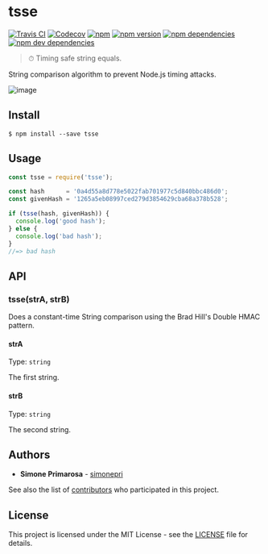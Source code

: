 # tsse
[![Travis CI](https://travis-ci.org/simonepri/tsse.svg?branch=master)](https://travis-ci.org/simonepri/tsse) [![Codecov](https://img.shields.io/codecov/c/github/simonepri/tsse/master.svg)](https://codecov.io/gh/simonepri/tsse) [![npm](https://img.shields.io/npm/dm/tsse.svg)](https://www.npmjs.com/package/tsse) [![npm version](https://img.shields.io/npm/v/tsse.svg)](https://www.npmjs.com/package/tsse) [![npm dependencies](https://david-dm.org/simonepri/tsse.svg)](https://david-dm.org/simonepri/tsse) [![npm dev dependencies](https://david-dm.org/simonepri/tsse/dev-status.svg)](https://david-dm.org/simonepri/tsse#info=devDependencies)

> ⏱ Timing safe string equals.

String comparison algorithm to prevent Node.js timing attacks.

![image](https://user-images.githubusercontent.com/3505087/28974043-59032a8c-7935-11e7-82a1-5e7335eccfe4.png)

## Install

```
$ npm install --save tsse
```

## Usage

```js
const tsse = require('tsse');

const hash      = '0a4d55a8d778e5022fab701977c5d840bbc486d0';
const givenHash = '1265a5eb08997ced279d3854629cba68a378b528';

if (tsse(hash, givenHash)) {
  console.log('good hash');
} else {
  console.log('bad hash');
}
//=> bad hash
```

## API

### tsse(strA, strB)

Does a constant-time String comparison using the Brad Hill's Double HMAC pattern.

#### strA

Type: `string`

The first string.

#### strB

Type: `string`

The second string.

## Authors
* **Simone Primarosa** - [simonepri](https://github.com/simonepri)

See also the list of [contributors](https://github.com/simonepri/tsse/contributors) who participated in this project.

## License
This project is licensed under the MIT License - see the [LICENSE](LICENSE) file for details.
